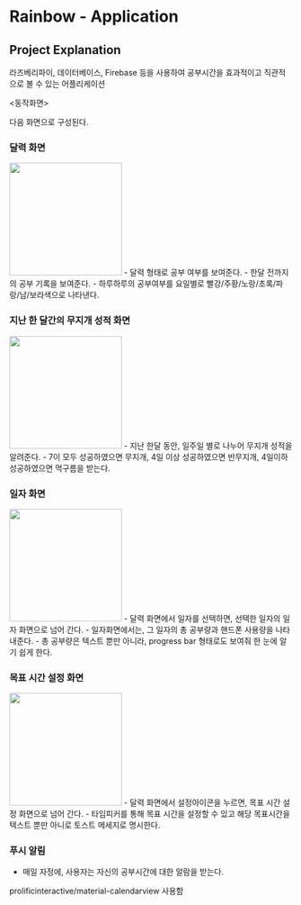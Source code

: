 # Rainbow - Application

## Project Explanation
라즈베리파이, 데이터베이스, Firebase 등을 사용하여 공부시간을 효과적이고 직관적으로 볼 수 있는 어플리케이션

<동작화면>

다음 화면으로 구성된다.

### 달력 화면
<img width="200" src="https://user-images.githubusercontent.com/22738293/97805140-9af02180-1c97-11eb-808b-bfd120d9ca50.jpeg">
- 달력 형태로 공부 여부를 보여준다.
- 한달 전까지의 공부 기록을 보여준다.
- 하루하루의 공부여부를 요일별로 빨강/주황/노랑/초록/파랑/남/보라색으로 나타낸다.  

### 지난 한 달간의 무지개 성적 화면
<img width="200" src="https://user-images.githubusercontent.com/22738293/97805150-aa6f6a80-1c97-11eb-8c26-21e31a00dd97.jpeg">
- 지난 한달 동안, 일주일 별로 나누어 무지개 성적을 알려준다.
- 7이 모두 성공하였으면 무지개, 4일 이상 성공하였으면 반무지개, 4일이하 성공하였으면 먹구름을 받는다.

### 일자 화면
<img width="200" src="https://user-images.githubusercontent.com/22738293/97805146-a3485c80-1c97-11eb-9d20-1c2c1a7aff27.jpeg">
- 달력 화면에서 일자를 선택하면, 선택한 일자의 일자 화면으로 넘어 간다.
- 일자화면에서는, 그 일자의 총 공부량과 핸드폰 사용량을 나타내준다.
- 총 공부량은 텍스트 뿐만 아니라, progress bar 형태로도 보여줘 한 눈에 알기 쉽게 한다.

### 목표 시간 설정 화면
<img width="200" src="https://user-images.githubusercontent.com/22738293/97805148-a6dbe380-1c97-11eb-90eb-89e29e481752.jpeg">
- 달력 화면에서 설정아이콘을 누르면, 목표 시간 설정 화면으로 넘어 간다.
- 타임피커를 통해 목표 시간을 설정할 수 있고 해당 목표시간을 텍스트 뿐만 아니로 토스트 메세지로 명시한다.

### 푸시 알림
- 매일 자정에, 사용자는 자신의 공부시간에 대한 알람을 받는다.

prolificinteractive/material-calendarview
사용함

